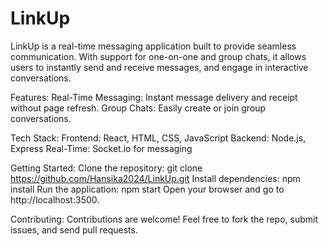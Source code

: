 # LinkUp
LinkUp is a real-time messaging application built to provide seamless communication. With support for one-on-one and group chats, it allows users to instantly send and receive messages, and engage in interactive conversations.

Features:
  Real-Time Messaging: Instant message delivery and receipt without page refresh.
  Group Chats: Easily create or join group conversations.
  
Tech Stack:
  Frontend: React, HTML, CSS, JavaScript
  Backend: Node.js, Express
  Real-Time: Socket.io for messaging
  
Getting Started:
  Clone the repository:
    git clone https://github.com/Hansika2024/LinkUp.git
  Install dependencies:
    npm install
  Run the application:
    npm start
  Open your browser and go to http://localhost:3500.

Contributing:
Contributions are welcome! Feel free to fork the repo, submit issues, and send pull requests.

